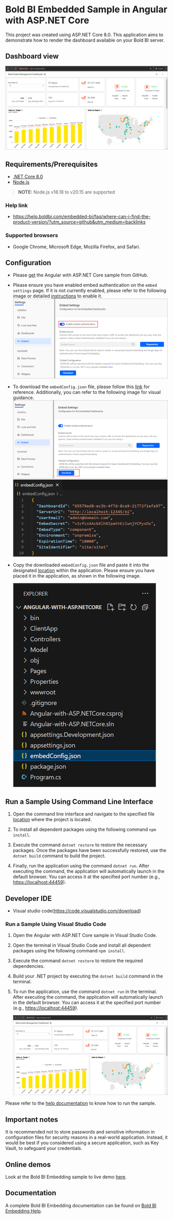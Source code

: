 # Bold BI Embedded Sample in Angular with ASP.NET Core

This project was created using ASP.NET Core 8.0. This application aims to demonstrate how to render the dashboard available on your Bold BI server.

## Dashboard view

![Dashboard View](/images/Angular-core-dashboard.png)

## Requirements/Prerequisites

* [.NET Core 8.0](https://dotnet.microsoft.com/en-us/download/dotnet/8.0)
* [Node.js](https://nodejs.org/en/)

 > **NOTE:** Node.js v18.18 to v20.15 are supported

### Help link

* <https://help.boldbi.com/embedded-bi/faq/where-can-i-find-the-product-version/?utm_source=github&utm_medium=backlinks>

### Supported browsers
  
* Google Chrome, Microsoft Edge, Mozilla Firefox, and Safari.

## Configuration

* Please [get](https://github.com/boldbi/angular-with-aspnet-core-sample/tree/master/Angular-with-ASP.NETCore) the Angular with ASP.NET Core sample from GitHub.

* Please ensure you have enabled embed authentication on the `embed settings` page. If it is not currently enabled, please refer to the following image or detailed [instructions](https://help.boldbi.com/site-administration/embed-settings/#get-embed-secret-code?utm_source=github&utm_medium=backlinks) to enable it.
  ![Embed Settings](/images/enable-embedsecretkey.png)

* To download the `embedConfig.json` file, please follow this [link](https://help.boldbi.com/site-administration/embed-settings/#get-embed-configuration-file?utm_source=github&utm_medium=backlinks) for reference. Additionally, you can refer to the following image for visual guidance.
    ![Embed Settings Download](/images/download-embedsecretkey.png)
    ![EmbedConfig Properties](/images/embedconfig-file.png)

* Copy the downloaded `embedConfig.json` file and paste it into the designated [location](https://github.com/boldbi/angular-with-aspnet-core-sample/tree/master/Angular-with-ASP.NETCore) within the application. Please ensure you have placed it in the application, as shown in the following image.

    ![EmbedConfig image](/images/embedconfig-location.png)

## Run a Sample Using Command Line Interface

  1. Open the command line interface and navigate to the specified file [location](https://github.com/boldbi/angular-with-aspnet-core-sample/tree/master/Angular-with-ASP.NETCore) where the project is located.

  2. To install all dependent packages using the following command `npm install`.

  3. Execute the command `dotnet restore` to restore the necessary packages. Once the packages have been successfully restored, use the `dotnet build` command to build the project.
  
  4. Finally, run the application using the command `dotnet run`. After executing the command, the application will automatically launch in the default browser. You can access it at the specified port number (e.g., <https://localhost:44459>).

## Developer IDE

* Visual studio code(<https://code.visualstudio.com/download>)

### Run a Sample Using Visual Studio Code

  1. Open the Angular with ASP.NET Core sample in Visual Studio Code.

  2. Open the terminal in Visual Studio Code and install all dependent packages using the following command `npm install`.

  3. Execute the command `dotnet restore` to restore the required dependencies.

  4. Build your .NET project by executing the `dotnet build` command in the terminal.
  
  5. To run the application, use the command `dotnet run` in the terminal. After executing the command, the application will automatically launch in the default browser. You can access it at the specified port number (e.g., <https://localhost:44459>).

     ![dashboard view](/images/Angular-core-dashboard.png)

Please refer to the [help documentation](https://help.boldbi.com/embedding-options/embedding-sdk/samples/angular-with-javascript/#how-to-run-the-sample?utm_source=github&utm_medium=backlinks) to know how to run the sample.

## Important notes

It is recommended not to store passwords and sensitive information in configuration files for security reasons in a real-world application. Instead, it would be best if you considered using a secure application, such as Key Vault, to safeguard your credentials.

## Online demos

Look at the Bold BI Embedding sample to live demo [here](https://samples.boldbi.com/embed?utm_source=github&utm_medium=backlinks).

## Documentation

A complete Bold BI Embedding documentation can be found on [Bold BI Embedding Help](https://help.boldbi.com/embedded-bi/javascript-based/?utm_source=github&utm_medium=backlinks).
